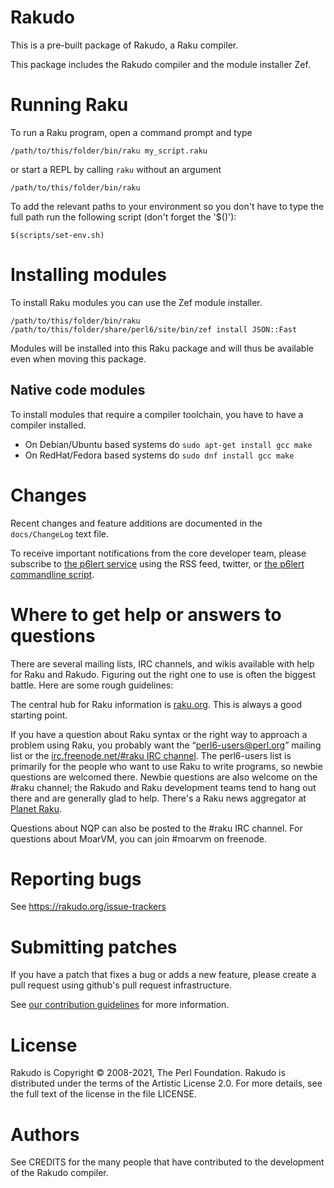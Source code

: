 Rakudo
======

This is a pre-built package of Rakudo, a Raku compiler.

This package includes the Rakudo compiler and the module installer Zef.


Running Raku
============

To run a Raku program, open a command prompt and type

    /path/to/this/folder/bin/raku my_script.raku

or start a REPL by calling `raku` without an argument

    /path/to/this/folder/bin/raku

To add the relevant paths to your environment so you don't have to type the
full path run the following script (don't forget the '$()'):

    $(scripts/set-env.sh)


Installing modules
==================

To install Raku modules you can use the Zef module installer.

    /path/to/this/folder/bin/raku /path/to/this/folder/share/perl6/site/bin/zef install JSON::Fast

Modules will be installed into this Raku package and will thus be available
even when moving this package.


Native code modules
-------------------

To install modules that require a compiler toolchain, you have to have a
compiler installed.

- On Debian/Ubuntu based systems do `sudo apt-get install gcc make`
- On RedHat/Fedora based systems do `sudo dnf install gcc make`


Changes
=======

Recent changes and feature additions are documented in the `docs/ChangeLog`
text file.

To receive important notifications from the core developer team, please
subscribe to [the p6lert service](https://alerts.raku.org) using the RSS feed,
twitter, or [the p6lert commandline script](https://github.com/zoffixznet/perl6-p6lert).


Where to get help or answers to questions
=========================================

There are several mailing lists, IRC channels, and wikis available with help
for Raku and Rakudo. Figuring out the right one to use is often the biggest
battle. Here are some rough guidelines:

The central hub for Raku information is [raku.org](https://raku.org/).
This is always a good starting point.

If you have a question about Raku syntax or the right way to approach
a problem using Raku, you probably want the “perl6-users@perl.org”
mailing list or the [irc.freenode.net/#raku IRC
channel](https://webchat.freenode.net/?channels=#raku). The perl6-users
list is primarily for the people who want to use Raku to write
programs, so newbie questions are welcomed there.  Newbie questions
are also welcome on the #raku channel; the Rakudo and Raku
development teams tend to hang out there and are generally glad
to help. There's a Raku news aggregator at [Planet Raku](https://planet.raku.org/).

Questions about NQP can also be posted to the #raku IRC channel.
For questions about MoarVM, you can join #moarvm on freenode.


Reporting bugs
==============

See https://rakudo.org/issue-trackers


Submitting patches
==================

If you have a patch that fixes a bug or adds a new feature, please create a
pull request using github's pull request infrastructure.

See [our contribution guidelines](https://github.com/rakudo/rakudo/blob/master/CONTRIBUTING.md)
for more information.


License
=======

Rakudo is Copyright © 2008-2021, The Perl Foundation. Rakudo is distributed
under the terms of the Artistic License 2.0. For more details, see the full
text of the license in the file LICENSE.


Authors
=======

See CREDITS for the many people that have contributed to the development of the
Rakudo compiler.

